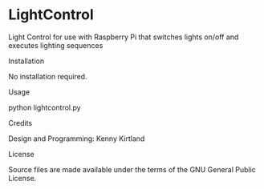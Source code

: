 # LightControl
Light Control for use with Raspberry Pi that switches lights on/off and executes lighting sequences

Installation

No installation required.

Usage

python lightcontrol.py

Credits

Design and Programming: Kenny Kirtland

License

Source files are made available under the terms of the GNU General Public License.
